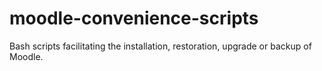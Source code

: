 # moodle-convenience-scripts
Bash scripts facilitating the installation, restoration, upgrade or backup of Moodle.
